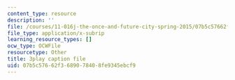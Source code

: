 ```yaml
---
content_type: resource
description: ''
file: /courses/11-016j-the-once-and-future-city-spring-2015/07b5c57662f3689078408fe9345ebcf9_kd6ww6aPT0A.srt
file_type: application/x-subrip
learning_resource_types: []
ocw_type: OCWFile
resourcetype: Other
title: 3play caption file
uid: 07b5c576-62f3-6890-7840-8fe9345ebcf9
---
```

